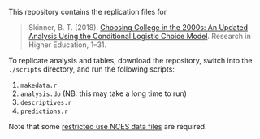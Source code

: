 This repository contains the replication files for  

> Skinner, B. T. (2018). [Choosing College in the 2000s: An Updated
> Analysis Using the Conditional Logistic Choice
> Model](https://link.springer.com/article/10.1007/s11162-018-9507-1). Research
> in Higher Education, 1–31.  

To replicate analysis and tables, download the repository, switch into
the `./scripts` directory, and run the following scripts:  

1. `makedata.r`  
2. `analysis.do` (NB: this may take a long time to run)  
3. `descriptives.r`  
4. `predictions.r`  

Note that some [restricted use NCES data files](https://nces.ed.gov/pubsearch/licenses.asp) are required.
